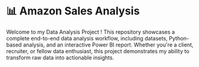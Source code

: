 # 📊 Amazon Sales Analysis
Welcome to my Data Analysis Project ! This repository showcases a complete end-to-end data analysis workflow, including datasets, 
Python-based analysis, and an interactive Power BI report. Whether you're a client, recruiter, or fellow data enthusiast, 
this project demonstrates my ability to transform raw data into actionable insights.
